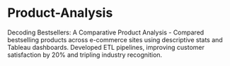 # Product-Analysis
 Decoding Bestsellers: A Comparative Product Analysis - Compared bestselling products across e-commerce sites using descriptive stats and Tableau dashboards. Developed ETL pipelines, improving customer satisfaction by 20% and tripling industry recognition.
